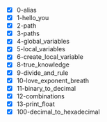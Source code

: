 - [x] 0-alias
- [x] 1-hello_you
- [x] 2-path
- [x] 3-paths
- [x] 4-global_variables
- [x] 5-local_variables
- [x] 6-create_local_variable
- [x] 8-true_knowledge
- [x] 9-divide_and_rule
- [x] 10-love_exponent_breath
- [x] 11-binary_to_decimal
- [x] 12-combinations
- [x] 13-print_float
- [x] 100-decimal_to_hexadecimal
